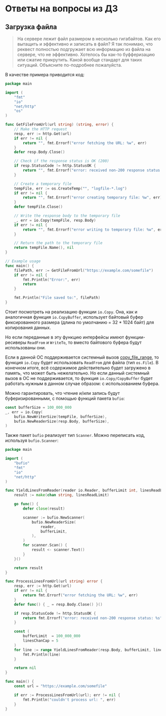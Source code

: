 
# Ответы на вопросы из ДЗ

## Загрузка файла

> На сервере лежит файл размером в несколько гигабайтов. Как его вытащить и эффективно и записать в файл? 
> Я так понимаю, что реквест полностью подгружает всю информацию из файла на сервере, что не эффективно.
> Хотелось бы как-то буфферизацию или сжатие прикрутить. Какой вообще стандарт для таких ситуаций. 
> Объясните по-подробнее пожалуйста.

В качестве примера приводится код:

```go
package main

import (
    "fmt"
    "io"
    "net/http"
    "os"
)

func GetFileFromUrl(url string) (string, error) {
    // Make the HTTP request
    resp, err := http.Get(url)
    if err != nil {
        return "", fmt.Errorf("error fetching the URL: %w", err)
    }
    defer resp.Body.Close()

    // Check if the response status is OK (200)
    if resp.StatusCode != http.StatusOK {
        return "", fmt.Errorf("error: received non-200 response status: %s", resp.Status)
    }

    // Create a temporary file
    tempFile, err := os.CreateTemp("", "logfile-*.log")
    if err != nil {
        return "", fmt.Errorf("error creating temporary file: %w", err)
    }
    defer tempFile.Close()

    // Write the response body to the temporary file
    _, err = io.Copy(tempFile, resp.Body)
    if err != nil {
        return "", fmt.Errorf("error writing to temporary file: %w", err)
    }

    // Return the path to the temporary file
    return tempFile.Name(), nil
}

// Example usage
func main() {
    filePath, err := GetFileFromUrl("https://example.com/somefile")
    if err != nil {
        fmt.Println("Error:", err)
        return
    }

    fmt.Println("File saved to:", filePath)
}
```

Стоит посмотреть на реализацию функции `io.Copy`. Она, как и аналогичная функция `io.CopyBuffer`,
использует байтовый буфер фиксированного размера (длина по умолчанию = 32 * 1024 байт) для копирования данных.

Но если переданные в эту функцию интерфейсы имеют функции-ресиверы `ReadFrom` и `WriteTo`, то вместо
байтового буфера будут использованы они. 

Если в данной ОС поддерживается системный вызов [copy_file_range](https://man7.org/linux/man-pages/man2/copy_file_range.2.html),
то функция `io.Copy` будет использовать `ReadFrom` для файла (тип `os.File`). В конечном итоге, всё содержимое действительно
будет загружено в память, что может быть нежелательно. Но если данный системный вызов в ОС не поддерживается,
то функция `io.Copy/CopyBuffer` будет работать нужным в данном случае образом: с использованием буфера.

Можно гарантировать, что чтение и/или запись будут буферизированными, с помощью функций пакета `bufio`:

```go
const bufferSize = 100_000_000
_, err = io.Copy(
    bufio.NewWriterSize(tempFile, bufferSize),
    bufio.NewReaderSize(resp.Body, bufferSize),
)
```

Также пакет `bufio` реализует тип `Scanner`. Можно переписать код, используя `bufio.Scanner`:

```go
package main

import (
    "bufio"
    "fmt"
    "io"
    "net/http"
)

func YieldLinesFromReader(reader io.Reader, bufferLimit int, linesReadLimit int) chan string {
    result := make(chan string, linesReadLimit)

    go func() {
        defer close(result)

        scanner := bufio.NewScanner(
            bufio.NewReaderSize(
                reader,
                bufferLimit,
            ),
        )
        for scanner.Scan() {
            result <- scanner.Text()
        }
    }()

    return result
}

func ProcessLinesFromUrl(url string) error {
    resp, err := http.Get(url)
    if err != nil {
        return fmt.Errorf("error fetching the URL: %w", err)
    }
    defer func() { _ = resp.Body.Close() }()

    if resp.StatusCode != http.StatusOK {
        return fmt.Errorf("error: received non-200 response status: %s", resp.Status)
    }

    const (
        bufferLimit  = 100_000_000
        linesChanCap = 5
    )
    for line := range YieldLinesFromReader(resp.Body, bufferLimit, linesChanCap) {
        fmt.Println(line)
    }

    return nil
}

func main() {
    const url = "https://example.com/somefile"

    if err := ProcessLinesFromUrl(url); err != nil {
        fmt.Println("couldn't process url: ", err)
    }
}
```
